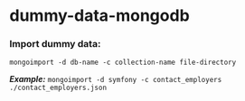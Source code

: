 # dummy-data-mongodb
### Import dummy data:
```mongoimport -d db-name -c collection-name file-directory```

***Example:***
```mongoimport -d symfony -c contact_employers ./contact_employers.json```
